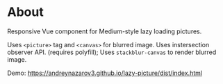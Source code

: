 # About

Responsive Vue component for Medium-style lazy loading pictures.

Uses `<picture>` tag and `<canvas>` for blurred image.
Uses instersection observer API. (requires polyfill);
Uses `stackblur-canvas` to render blurred image.

Demo: https://andreynazarov3.github.io/lazy-picture/dist/index.html